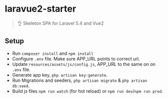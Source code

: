 # laravue2-starter
> :ok_hand: Skeleton SPA for Laravel 5.4 and Vue2

## Setup
* Run `composer install` and `npm install`
* Configure `.env` file. Make sure APP_URL points to correct url.
* Update `resources/assets/js/config.js`, APP_URL to the same on on `.env` file.
* Generate app key, `php artisan key:generate`.
* Run Migrations and seeders, `php artisan migrate` & `php artisan db:seed`.
* Build js files `npm run watch` (for hot reload) or `npm run dev`/`npm run prod`.
